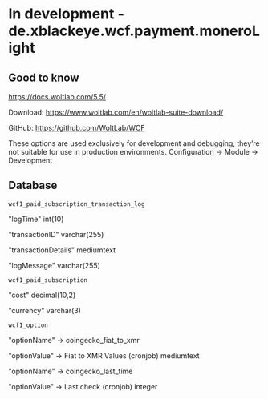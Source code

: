 # In development - de.xblackeye.wcf.payment.moneroLight
## Good to know
https://docs.woltlab.com/5.5/

Download: https://www.woltlab.com/en/woltlab-suite-download/

GitHub: https://github.com/WoltLab/WCF

These options are used exclusively for development and debugging, they’re not suitable for use in production environments.
Configuration -> Module -> Development


## Database
`wcf1_paid_subscription_transaction_log`

"logTime"
int(10)

"transactionID"
varchar(255)

"transactionDetails"
mediumtext

"logMessage"
varchar(255)


`wcf1_paid_subscription`

"cost"
decimal(10,2)

"currency"
varchar(3)


`wcf1_option`

"optionName" -> coingecko_fiat_to_xmr

"optionValue" -> Fiat to XMR Values (cronjob)
mediumtext

"optionName" -> coingecko_last_time

"optionValue" -> Last check (cronjob)
integer
